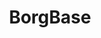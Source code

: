 ---
git: https://github.com/borgbase
logohandle: borgbase
sort: borgbase
title: BorgBase
website: https://www.borgbase.com/
---